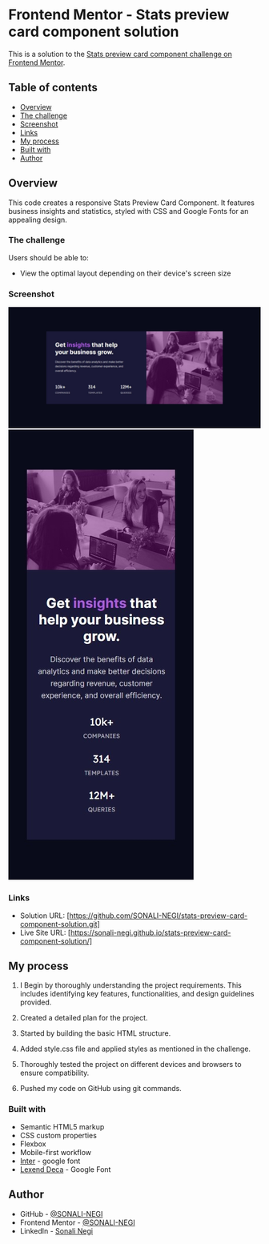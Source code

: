 # Frontend Mentor - Stats preview card component solution

This is a solution to the [Stats preview card component challenge on Frontend Mentor](https://www.frontendmentor.io/challenges/stats-preview-card-component-8JqbgoU62).

## Table of contents

- [Overview](#overview)
- [The challenge](#the-challenge)
- [Screenshot](#screenshot)
- [Links](#links)
- [My process](#my-process)
- [Built with](#built-with)
- [Author](#author)

## Overview

This code creates a responsive Stats Preview Card Component. It features business insights and statistics, styled with CSS and Google Fonts for an appealing design.

### The challenge

Users should be able to:

- View the optimal layout depending on their device's screen size

### Screenshot

![](./images/desktop-ss.jpeg)
![](./images/mobile-ss.jpeg)

### Links

- Solution URL: [https://github.com/SONALI-NEGI/stats-preview-card-component-solution.git]
- Live Site URL: [https://sonali-negi.github.io/stats-preview-card-component-solution/]

## My process

1. I Begin by thoroughly understanding the project requirements. This includes identifying key features, functionalities, and design guidelines provided.

2. Created a detailed plan for the project.

3. Started by building the basic HTML structure.

4. Added style.css file and applied styles as mentioned in the challenge.

5. Thoroughly tested the project on different devices and browsers to ensure compatibility.

6. Pushed my code on GitHub using git commands.

### Built with

- Semantic HTML5 markup
- CSS custom properties
- Flexbox
- Mobile-first workflow
- [Inter](https://fonts.google.com/specimen/Inter) - google font
- [Lexend Deca](https://nextjs.org/) - Google Font

## Author

- GitHub - [@SONALI-NEGI](https://github.com/SONALI-NEGI)
- Frontend Mentor - [@SONALI-NEGI](https://www.frontendmentor.io/profile/SONALI-NEGI)
- LinkedIn - [Sonali Negi](https://www.linkedin.com/in/negisonali/)
